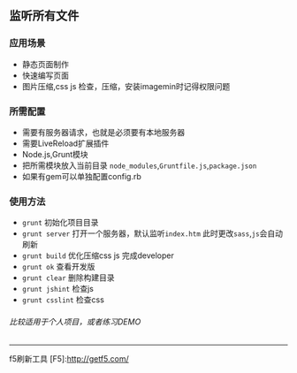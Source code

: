 ## 监听所有文件
### 应用场景
 * 静态页面制作
 * 快速编写页面
 * 图片压缩,css js 检查，压缩，安装imagemin时记得权限问题

### 所需配置
 * 需要有服务器请求，也就是必须要有本地服务器
 * 需要LiveReload扩展插件
 * Node.js,Grunt模块
 * 把所需模块放入当前目录 ```node_modules```,```Gruntfile.js```,```package.json```
 * 如果有gem可以单独配置config.rb

### 使用方法
 * ```grunt``` 初始化项目目录
 * ```grunt server``` 打开一个服务器，默认监听```index.htm``` 此时更改```sass```,```js```会自动刷新
 * ```grunt build``` 优化压缩css js 完成developer
 * ```grunt ok``` 查看开发版
 * ```grunt clear``` 删除构建目录
 * ```grunt jshint``` 检查js
 * ```grunt csslint``` 检查css


###### 比较适用于个人项目，或者练习DEMO
 -------
 f5刷新工具
  [F5]:http://getf5.com/

